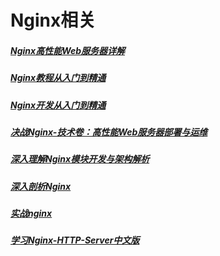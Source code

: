 # Nginx相关

##### [Nginx高性能Web服务器详解](/post/Nginx/Nginx高性能Web服务器详解.pdf)
##### [Nginx教程从入门到精通](/post/Nginx/Nginx教程从入门到精通.pdf)
##### [Nginx开发从入门到精通](/post/Nginx/Nginx开发从入门到精通.pdf)
##### [决战Nginx-技术卷：高性能Web服务器部署与运维](/post/Nginx/决战Nginx-技术卷：高性能Web服务器部署与运维.pdf)
##### [深入理解Nginx模块开发与架构解析](/post/Nginx/深入理解Nginx模块开发与架构解析.pdf)
##### [深入剖析Nginx](/post/Nginx/深入剖析Nginx.pdf)
##### [实战nginx](/post/Nginx/实战nginx.pdf)
##### [学习Nginx-HTTP-Server中文版](/post/Nginx/学习Nginx-HTTP-Server中文版.pdf)


